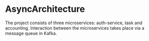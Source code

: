 # AsyncArchitecture

The project consists of three microservices: auth-service, task and accounting. Interaction between the microservices takes place via a message queue in Kafka. 
